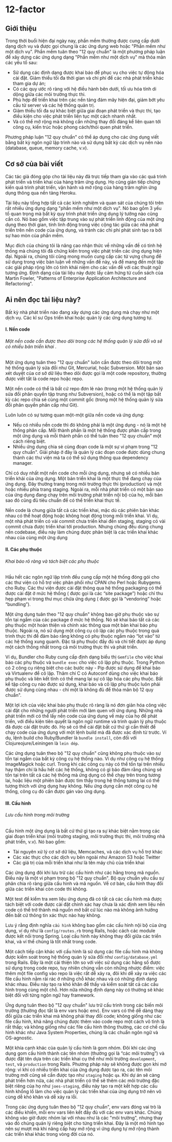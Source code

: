 # 12-factor

## Giới thiệu
Trong thời buổi hiện đại ngày nay, phần mềm thường được cung cấp dưới dạng dịch vụ và được gọi chung là các ứng dụng web hoặc "Phần mềm như một dịch vụ". Phần mềm tuân theo "12 quy chuẩn" là một phương pháp luận để xây dựng các ứng dụng dạng "Phần mềm như một dịch vụ" mà thỏa mãn các yếu tố sau:

- Sử dụng các định dạng được khai báo để phục vụ cho việc tự động hóa cài đặt. Giảm thiểu tối đa thời gian và chi phí để các nhà phát triển khác tham gia dự án;
- Có các quy ước rõ ràng với hệ điều hành bên dưới, tối ưu hóa tính di dộng giữa các môi trường thực thi.
- Phù hợp để triển khai trên các nền tảng đám mây hiện đại, giảm bớt yêu cầu từ server và các hệ thống quản trị.
- Giảm thiểu tối đa sự khác biệt giữa giai đoạn phát triển và thực thi, tạo điều kiện cho việc phát triển liên tục một cách nhanh nhất.
- Và có thể mở rộng mà không cần những thay đổi đáng kể liên quan tới công cụ, kiến trúc hoặc phong cách/thói quen phát triển.

Phương pháp luận "12 quy chuẩn" có thể áp dụng cho các ứng dụng viết bằng bất kỳ ngôn ngữ lập trình nào và sử dụng bất kỳ các dịch vụ nền nào (database, queue, memory cache, v.v).

## Cơ sở của bài viết
Các tác giả đóng góp cho tài liệu này đã trực tiếp tham gia vào các quá trình phát triển và triển khai của hàng trăm ứng dụng. Họ cũng gián tiếp chứng kiến quá trình phát triển, vận hành và mở rộng của hàng trăm nghìn ứng dụng thông qua nền tảng Heroku.

Tài liệu này tổng hợp tất cả các kinh nghiệm và quan sát của chúng tôi trên rất nhiều ứng dụng dạng "phần mềm như một dịch vụ". Nó bao gồm 3 yếu tố quan trọng mà bất kỳ quy trình phát triển ứng dụng lý tưởng nào cũng cần có. Nó bao gồm việc tập trung vào sự phát triển linh động của một ứng dụng theo thời gian, tính linh động trong việc cộng tác giữa các nhà phát triển trên nền code của ứng dụng, và tránh các chi phí phát sinh tạo ra bởi sự hao mòn của phần mềm.

Mục đích của chúng tôi là nâng cao nhận thức về những vấn đề có tính hệ thống mà chúng tôi đã chứng kiến trong việc phát triển các ứng dụng hiện đại. Ngoài ra, chúng tôi cũng mong muốn cung cấp các từ vựng chung để sử dụng trong việc bàn luận về những vấn đề này, và để mang đến một tập các giải pháp rộng lớn có tính khái niệm cho các vấn đề với các thuật ngữ tương ứng. Định dạng của tài liệu này được lấy cảm hứng từ cuốn sách của Martin Fowler, "Patterns of Enterprise Application Architecture and Refactoring".

## Ai nên đọc tài liệu này?
Bất kỳ nhà phát triển nào đang xây dựng các ứng dụng mà chạy như một dịch vụ. Các kĩ sư Ops triển khai hoặc quản lý các ứng dụng tương tự.

#### I. Nền code
###### Một nền code cần được theo dõi trong các hệ thống quản lý sửa đổi và sẽ có nhiều bản triển khai .

Một ứng dụng tuân theo "12 quy chuẩn" luôn cần được theo dõi trong một hệ thống quản lý sửa đổi như Git, Mercurial, hoặc Subversion. Một bản sao xét duyệt của cơ sở dữ liệu theo dõi được gọi là một code repository, thường được viết tắt là code repo hoặc repo.

Một nền code có thể là bất cứ repo đơn lẻ nào (trong một hệ thống quản lý sửa đổi phân quyền tập trung như Subversion), hoặc có thể là một tập bất kỳ các repo chia sẻ cùng một commit gốc (trong một hệ thống quản lý sửa đổi phân quyền phân cấp như Git). 

Luôn luôn có sự tương quan một-một giữa nền code và ứng dụng:
- Nếu có nhiều nền code thì đó không phải là một ứng dụng - nó là một hệ thống phân cấp. Mỗi thành phần là một hệ thống được phân cấp trong một ứng dụng và mỗi thành phần có thể tuân theo "12 quy chuẩn" một cách riêng biệt.
- Nhiều ứng dụng chia sẻ cùng đoạn code là một sự vi phạm trong "12 quy chuẩn". Giải pháp ở đây là quản lý các đoạn code được dùng chung thành các thư viện mà ta có thể sử dụng thông qua dependency manager.

Chỉ có duy nhất một nền code cho mỗi ứng dụng, nhưng sẽ có nhiều bản triển khải của ứng dụng. Một bản triển khai là một thực thể đang chạy của ứng dụng. Đây thường trang trong môi trường thực thi (production) và một hoặc nhiều phía trang staging. Ngoài ra, mỗi nhà phát triển có một bản sao của ứng dụng đang chạy trên môi trường phát triển nội bộ của họ, mỗi bản sao đó cũng đủ tiêu chuẩn để có thể triển khai thực tế.

Nền code là chung giữa tất cả các triển khai, mặc dù các phiên bản khác nhau có thể hoạt động hoặc không hoạt động trong mỗi triển khai. Ví dụ, một nhà phát triển có vài commit chưa triển khai đến staging, staging có vài commit chưa được triển khai tới production. Nhưng chúng đều dùng chung nền codebase, điều này làm chúng được phân biệt là các triển khai khác nhau của cùng một ứng dụng

#### II. Các phụ thuộc
###### Khai báo rõ ràng và tách biệt các phụ thuộc

Hầu hết các ngôn ngữ lập trình đều cung cấp một hệ thống đóng gói cho các thư viện có hỗ trợ việc phân phối như CPAN cho Perl hoặc Rubygems cho Ruby. Các thư viện được cài đặt thông qua hệ thống packaging có thể được cài đặt ở mức hệ thống ( được gọi là các “site package”) hoặc chỉ thu hẹp phạm vi trong thư mục chứa ứng dụng ( được gọi là “vendoring” hoặc “bundling”).

Một ứng dụng tuân theo "12 quy chuẩn" không bao giờ phụ thuộc vào sự tồn tại ngầm của các package ở mức hệ thống. Nó sẽ khai báo tất cả các phụ thuộc một hoàn thiện và chính xác thông qua một bản khai báo phụ thuộc. Ngoài ra, nó sử dụng một công cụ cô lập các phụ thuộc trong quá trình thực thi để đảm bảo rằng không có phụ thuộc ngầm nào “lọt vào”  từ các hệ thống xung quanh. Đặc tả phụ thuộc đầy đủ và chi tiết được áp dụng một cách thống nhất trong cả môi trường thực thi và phát triển.

Ví dụ, Bundler cho Ruby cung cấp định dạng biểu thị `Gemfile` cho việc khai báo các phụ thuộc và `bundle exec` cho việc cô lập phụ thuộc. Trong Python có 2 công cụ riêng biệt cho các bước này - Pip được sử dụng để khai báo và Virtualenv để cô lập. Thâm chí C có Autoconf dùng cho việc khai báo phụ thuộc và liên kết tĩnh có thể mang lại sự cô lập hóa các phụ thuộc. Bất kể tập công cụ nào được sử dụng, khai báo và cô lập phụ thuộc luôn phải được sử dụng cùng nhau - chỉ một là không đủ để thỏa mãn bộ 12 quy chuẩn".

Một lợi ích của việc khai báo phụ thuộc rõ ràng là nó đơn giản hóa công việc cài đặt cho những người phát triển mới làm quen với ứng dụng. Những nhà phát triển mới có thể lấy nền code của ứng dụng về máy của họ để phát triển, với điều kiện tiên quyết là ngôn ngữ runtime và trình quản lý phụ thuộc đã được cài đặt trước đó. Họ sẽ có thể cài đặt bất cứ thứ gì cần thiết để chạy code của ứng dụng với một lệnh build mà đã được xác định từ trước. Ví dụ, lệnh build cho Ruby/Bundler là `bundle install`, còn đối với Clojureojure/Leiningen là `lein dép`.

Các ứng dụng tuân theo bộ "12 quy chuẩn" cũng không phụ thuộc vào sự tồn tại ngầm của bất kỳ công cụ hệ thống nào. Ví dụ như công cụ hệ thống ImageMagick hoặc curl. Trong khi các công cụ này có thể tồn tại trên nhiều hay thậm chí là hầu hết các hệ thống, không có gì bảo đảm rằng chúng sẽ tồn tại trên tất cả các hệ thống mà ứng dụng có thể chạy trên trong tương lai, hoặc liệu một phiên bản được tìm thấy trong hệ thống tương lai có thể tương thích với ứng dụng hay không. Nếu ứng dụng cần một công cụ hệ thống, công cụ đó cần được gán vào ứng dụng.

#### III. Cấu hình
###### Lưu cấu hình trong môi trường

Cấu hình một ứng dụng là bất cứ thứ gì tạo ra sự khác biệt nằm trong các giai đoạn triển khai (môi trường staging, môi trường thực thi, môi trường nhà phát triển, v.v). Nó bao gồm:

- Tài nguyên xử lý cơ sở dữ liệu, Memcaches, và các dịch vụ hỗ trợ khác
- Các xác thực cho các dịch vụ bên ngoài như Amazon S3 hoặc Twitter
- Các giá trị của mỗi triển khai như là tên máy chủ của triển khai

Các ứng dụng đôi khi lưu trữ các cấu hình như các hằng trong mã nguồn. Điều này là một vi phạm trong bộ "12 quy chuẩn". Bộ quy chuẩn yêu cầu sự phân chia rõ ràng giữa cấu hình và mã nguồn. Về cơ bản, cấu hình thay đổi giữa các triển khai còn code thì không.

Một test để kiểm tra xem liệu ứng dụng đã có tất cả các cấu hình mà được tách biệt với code được cài đặt chính xác hay chưa là xác định xem liệu nền code có thể trở thành mã nguồn mở bất cứ lúc nào mà không ảnh hưởng đến bất cứ thông tin xác thực nào hay không.

Lưu ý rằng định nghĩa `cấu hình` không bao gồm các cấu hình nội bộ của ứng dụng, ví dụ như là `config/routes.rb` trong Rails, hoặc cách các module được kết nối trong Spring. Loại cấu hình này không thay đổi giữa các triển khai, và ví thế chúng là tốt nhất trong code.

Một cách tiếp cận khác với cấu hình là sử dụng các file cấu hình mà không được kiểm soát trong hệ thống quản lý sửa đổi như `config/database.yml` trong Rails. Đây là một cải thiện lớn so với việc sử dụng các hằng số được sử dụng trong code repo, tuy nhiên chúng vẫn còn những nhược điểm: việc thêm một file config vào repo là việc rất dễ xảy ra, đôi khi dễ xảy ra việc các file cấu hình nằm rải rác ở những chỗ khác nhau và có những định dạng khác nhau. Điều này tạo ra khó khăn để thấy và kiểm soát tất cả các cấu hình trong cùng một chỗ. Hơn nữa những định dạng này có thường sẽ khác biệt đối với từng ngôn ngữ hay framework.

Ứng dụng tuân theo bộ "12 quy chuẩn" lưu trữ cấu trình trong các biến môi trường (thường đọc tắt là env vars hoặc env). Env vars có thể dễ dàng thay đổi giữa các triển khai mà không phải thay đổi code; không giống như các file cấu hình, khả năng chúng được thêm vào code repo một cách vô tình là rất thấp; và không giống như các file cấu hình thông thường, các cơ chế cấu hình khác như Java System Properties, chúng là các chuẩn ngôn ngữ và OS-agnostic.

Một khía cạnh khác của quản lý cấu hình là gom nhóm. Đôi khi các ứng dụng gom cấu hình thành các tên nhóm (thường gọi là “các môi trường”) và được đặt tên dựa trên các triển khai cụ thể như môi trường `development`, `test`, và `production` trong Rails. Phương pháp này sẽ không được gọn khi mở rộng: vì khi có nhiều triển khai của ứng dụng được tạo ra, các tên môi trường mới cũng sẽ cần được tạo như `staging` hoặc `qa`. Khi dự án sẽ càng phát triển hơn nữa, các nhà phát triển có thể sẽ thêm các môi trường đặc biệt riêng của họ như `joes-staging`, điều này tạo ra một kết hợp các cấu hình khổng lồ làm cho việc quản lý các triển khai của ứng dụng trở nên vô cùng dễ khó khăn và dễ xảy ra lỗi.

Trong các ứng dụng tuân theo bộ "12 quy chuẩn", env vars đóng vai trò là các điều khiển, mỗi env vars liên kết đầy đủ với các env vars khác. Chúng không vào giờ được nhóm lại với nhau như là các "môi trường", nhưng thay vào đó chúng quản lý riêng biệt cho từng triển khai. Đây là một mô hình tạo nên sự mượt mà khi nâng cấp hay mở rộng vì ứng dụng tự mở rộng thành các triển khai khác trong vòng đời của nó.